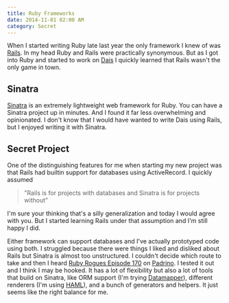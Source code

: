 ```yaml
---
title: Ruby Frameworks
date: 2014-11-01 02:00 AM
category: Secret
---
```


When I started writing Ruby late last year the only framework I knew of was [Rails](http://rubyonrails.org/). In my head Ruby and Rails were practically synonymous. But as I got into Ruby and started to work on [Dais](http://www.coherentiterations.com/series/dais) I quickly learned that Rails wasn't the only game in town.

## Sinatra
[Sinatra](http://www.sinatrarb.com/) is an extremely lightweight web framework for Ruby. You can have a Sinatra project up in minutes. And I found it far less overwhelming and opinionated. I don't know that I would have wanted to write Dais using Rails, but I enjoyed writing it with Sinatra.

## Secret Project
One of the distinguishing features for me when starting my new project was that Rails had builtin support for databases using ActiveRecord. I quickly assumed

> "Rails is for projects with databases and Sinatra is for projects without"

I'm sure your thinking that's a silly generalization and today I would agree with you. But I started learning Rails under that assumption and I'm still happy I did.

Either framework can support databases and I've actually prototyped code using both. I struggled because there were things I liked and disliked about Rails but Sinatra is almost too unstructured. I couldn't decide which route to take and then I heard [Ruby Rogues Episode 170](http://rubyrogues.com/170-rr-padrino-with-dario-cravero-nathan-esquenazi-arthur-chiu/) on [Padrino](http://www.padrinorb.com/). I tested it out and I think I may be hooked. It has a lot of flexibility but also a lot of tools that build on Sinatra, like ORM support (I'm trying [Datamapper](http://datamapper.org/)), different renderers (I'm using [HAML](http://haml.info/)), and a bunch of generators and helpers. It just seems like the right balance for me.